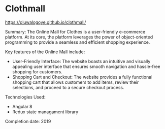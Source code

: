 # Clothmall

https://oluwalogoye.github.io/clothmall/

Summary: 
The Online Mall for Clothes is a user-friendly e-commerce platform. At its core, the platform leverages the power of object-oriented programming to provide a seamless and efficient shopping experience.

Key features of the Online Mall include:

- User-Friendly Interface: The website boasts an intuitive and visually appealing user interface that ensures smooth navigation and hassle-free shopping for customers.
- Shopping Cart and Checkout: The website provides a fully functional shopping cart that allows customers to add items, review their selections, and proceed to a secure checkout process.



Technologies Used: 
- Angular 8
- Redux state managament library


Completion date: 2019
